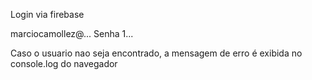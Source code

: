 Login via firebase

marciocamollez@...
Senha 1...

Caso o usuario nao seja encontrado, a mensagem de erro é exibida no console.log do navegador